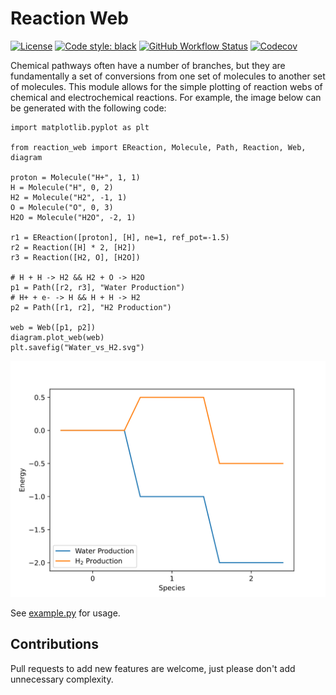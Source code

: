 Reaction Web
============

[![License](https://img.shields.io/github/license/jevandezande/reaction_web)](https://github.com/jevandezande/reaction_web/blob/master/LICENSE)
[![Code style: black](https://img.shields.io/badge/code%20style-black-000000.svg)](https://github.com/psf/black)
[![GitHub Workflow Status](https://img.shields.io/github/workflow/status/jevandezande/reaction_web/Test)](https://github.com/jevandezande/reaction_web/actions/)
[![Codecov](https://img.shields.io/codecov/c/github/jevandezande/reaction_web)](https://codecov.io/gh/jevandezande/reaction_web)

Chemical pathways often have a number of branches, but they are fundamentally a
set of conversions from one set of molecules to another set of molecules. This
module allows for the simple plotting of reaction webs of chemical and
electrochemical reactions. For example, the image below can be generated with the following code:

```
import matplotlib.pyplot as plt

from reaction_web import EReaction, Molecule, Path, Reaction, Web, diagram

proton = Molecule("H+", 1, 1)
H = Molecule("H", 0, 2)
H2 = Molecule("H2", -1, 1)
O = Molecule("O", 0, 3)
H2O = Molecule("H2O", -2, 1)

r1 = EReaction([proton], [H], ne=1, ref_pot=-1.5)
r2 = Reaction([H] * 2, [H2])
r3 = Reaction([H2, O], [H2O])

# H + H -> H2 && H2 + O -> H2O
p1 = Path([r2, r3], "Water Production")
# H+ + e- -> H && H + H -> H2
p2 = Path([r1, r2], "H2 Production")

web = Web([p1, p2])
diagram.plot_web(web)
plt.savefig("Water_vs_H2.svg")
```

![Example image of water vs H2 production](media/Water_vs_H2.svg)

See [example.py](example.py) for usage.


Contributions
-------------
Pull requests to add new features are welcome, just please don't add unnecessary complexity.
